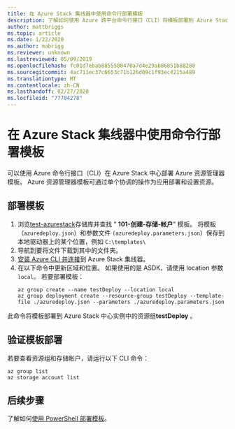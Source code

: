 ```yaml
---
title: 在 Azure Stack 集线器中使用命令行部署模板
description: 了解如何使用 Azure 跨平台命令行接口（CLI）将模板部署到 Azure Stack 集线器。
author: mattbriggs
ms.topic: article
ms.date: 1/22/2020
ms.author: mabrigg
ms.reviewer: unknown
ms.lastreviewed: 05/09/2019
ms.openlocfilehash: fc01d7ebab8855580470a7d4e29ab86851b88280
ms.sourcegitcommit: 4ac711ec37c6653c71b126d09c1f93ec4215a489
ms.translationtype: MT
ms.contentlocale: zh-CN
ms.lasthandoff: 02/27/2020
ms.locfileid: "77704278"
---
```

# <a name="deploy-a-template-with-the-command-line-in-azure-stack-hub"></a>在 Azure Stack 集线器中使用命令行部署模板

可以使用 Azure 命令行接口（CLI）在 Azure Stack 中心部署 Azure 资源管理器模板。 Azure 资源管理器模板可通过单个协调的操作为应用部署和设置资源。

## <a name="deploy-template"></a>部署模板

1. 浏览[test-azurestack](https://aka.ms/AzureStackGitHub)存储库并查找 " **101-创建-存储-帐户**" 模板。 将模板（`azuredeploy.json`）和参数文件 `(azuredeploy.parameters.json`）保存到本地驱动器上的某个位置，例如 `C:\templates\`
2. 导航到要将文件下载到其中的文件夹。 
3. [安装 Azure CLI 并连接](azure-stack-version-profiles-azurecli2.md)到 Azure Stack 集线器。
4. 在以下命令中更新区域和位置。 如果使用的是 ASDK，请使用 location 参数 `local`。 若要部署模板：
    ```azurecli
    az group create --name testDeploy --location local
    az group deployment create --resource-group testDeploy --template-file ./azuredeploy.json --parameters ./azuredeploy.parameters.json
    ```

此命令将模板部署到 Azure Stack 中心实例中的资源组**testDeploy** 。

## <a name="validate-template-deployment"></a>验证模板部署

若要查看资源组和存储帐户，请运行以下 CLI 命令：

```azurecli
az group list
az storage account list
```

## <a name="next-steps"></a>后续步骤

了解如何[使用 PowerShell 部署模板](azure-stack-deploy-template-powershell.md)。
